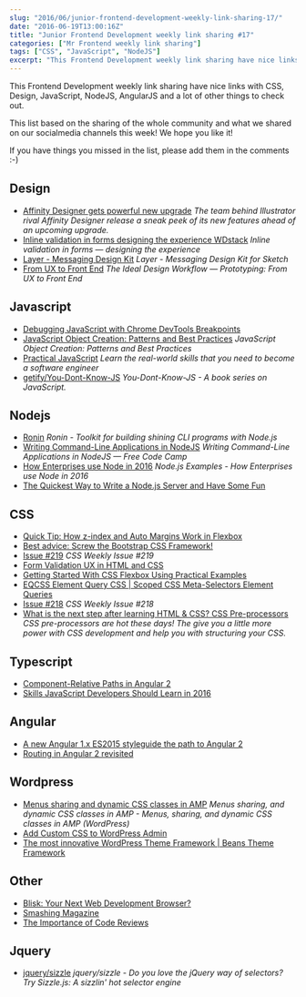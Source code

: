 ```yaml
---
slug: "2016/06/junior-frontend-development-weekly-link-sharing-17/"
date: "2016-06-19T13:00:16Z"
title: "Junior Frontend Development weekly link sharing #17"
categories: ["Mr Frontend weekly link sharing"]
tags: ["CSS", "JavaScript", "NodeJS"]
excerpt: "This Frontend Development weekly link sharing have nice links with CSS, Design, JavaScript, NodeJS,..."
---
```


This Frontend Development weekly link sharing have nice links with CSS, Design, JavaScript, NodeJS, AngularJS and a lot of other things to check out.

This list based on the sharing of the whole community and what we shared on our socialmedia channels this week! We hope you like it!

If you have things you missed in the list, please add them in the comments :-)

## Design

* [Affinity Designer gets powerful new upgrade](http://www.creativebloq.com/software/affinity-designer-gets-powerful-new-upgrade-61620760 "Affinity Designer gets powerful new upgrade") _The team behind Illustrator rival Affinity Designer release a sneak peek of its new features ahead of an upcoming upgrade._
* [Inline validation in forms designing the experience WDstack](http://buff.ly/1YoWUnX "Inline validation in forms designing the experience WDstack") _Inline validation in forms — designing the experience_
* [Layer - Messaging Design Kit](http://buff.ly/1UQmsoc "Layer - Messaging Design Kit") _Layer - Messaging Design Kit for Sketch_
* [From UX to Front End](http://buff.ly/25QGc6J "The Ideal Design Workflow Prototyping: From UX to Front End") _The Ideal Design Workflow — Prototyping: From UX to Front End_

## Javascript

* [Debugging JavaScript with Chrome DevTools Breakpoints](http://buff.ly/1XZ7OCh "Debugging JavaScript with Chrome DevTools Breakpoints")
* [JavaScript Object Creation: Patterns and Best Practices](http://buff.ly/1VSvBBZ "JavaScript Object Creation: Patterns and Best Practices") _JavaScript Object Creation: Patterns and Best Practices_
* [Practical JavaScript](http://watchandcode.com/courses/practical-javascript "Practical JavaScript") _Learn the real-world skills that you need to become a software engineer_
* [getify/You-Dont-Know-JS](https://github.com/getify/You-Dont-Know-JS/blob/master/README.md#you-dont-know-js-book-series "getify/You-Dont-Know-JS") _You-Dont-Know-JS - A book series on JavaScript._

## Nodejs

* [Ronin](http://buff.ly/1UmCWat "Ronin - Toolkit for building shining CLI programs with Node.js") _Ronin - Toolkit for building shining CLI programs with Node.js_
* [Writing Command-Line Applications in NodeJS](http://buff.ly/1W31KH2 "Writing Command-Line Applications in NodeJS Free Code Camp") _Writing Command-Line Applications in NodeJS — Free Code Camp_
* [How Enterprises use Node in 2016](http://buff.ly/1Uu4kVl "Node.js Examples - How Enterprises use Node in 2016 | @RisingStack") _Node.js Examples - How Enterprises use Node in 2016_
* [The Quickest Way to Write a Node.js Server and Have Some Fun](http://buff.ly/1UwSrKk "The Quickest Way to Write a Node.js Server and Have Some Fun")

## CSS

* [Quick Tip: How z-index and Auto Margins Work in Flexbox](http://buff.ly/1USaKfD "Quick Tip: How z-index and Auto Margins Work in Flexbox")
* [Best advice: Screw the Bootstrap CSS Framework!](http://buff.ly/1XWem4H "Best advice: Screw the Bootstrap CSS Framework!")
* [Issue #219](http://buff.ly/1Uu4tbv "Issue #219") _CSS Weekly Issue #219_
* [Form Validation UX in HTML and CSS](http://buff.ly/28AS8bv "Form Validation UX in HTML and CSS | CSS-Tricks")
* [Getting Started With CSS Flexbox Using Practical Examples](http://buff.ly/1VSvHJI "Getting Started With CSS Flexbox Using Practical Examples")
* [EQCSS Element Query CSS | Scoped CSS Meta-Selectors Element Queries](http://buff.ly/1L7uUSb "EQCSS Element Query CSS | Scoped CSS Meta-Selectors Element Queries")
* [Issue #218](http://buff.ly/1riAMyj "Issue #218") _CSS Weekly Issue #218_
* [What is the next step after learning HTML & CSS? CSS Pre-processors](http://blog.mrfrontend.org/2016/06/next-step-learning-html-css-pre-processors/ "What is the next step after learning HTML & CSS? CSS Pre-processors") _CSS pre-processors are hot these days! The give you a little more power with CSS development and help you with structuring your CSS._

## Typescript

* [Component-Relative Paths in Angular 2](http://buff.ly/25Z5GP9 "Component-Relative Paths in Angular 2")
* [Skills JavaScript Developers Should Learn in 2016](http://buff.ly/1UyFcIV "Skills JavaScript Developers Should Learn in 2016 | Codementor")

## Angular

* [A new Angular 1.x ES2015 styleguide the path to Angular 2](http://buff.ly/1Pnd4XH "A new Angular 1.x ES2015 styleguide the path to Angular 2")
* [Routing in Angular 2 revisited](http://buff.ly/1UTwkgU "Routing in Angular 2 revisited")

## Wordpress

* [Menus sharing and dynamic CSS classes in AMP](http://buff.ly/25Z6ovV "Menus sharing and dynamic CSS classes in AMP") _Menus sharing, and dynamic CSS classes in AMP - Menus, sharing, and dynamic CSS classes in AMP (WordPress)_
* [Add Custom CSS to WordPress Admin](http://buff.ly/1Uup2nY "Add Custom CSS to WordPress Admin")
* [The most innovative WordPress Theme Framework | Beans Theme Framework](http://buff.ly/1U7TWPn "The most innovative WordPress Theme Framework | Beans Theme Framework")

## Other

* [Blisk: Your Next Web Development Browser?](http://buff.ly/1XWdWuZ "Blisk: Your Next Web Development Browser?")
* [Smashing Magazine](https://www.smashingmagazine.com/2016/06/designing-modular-ui-systems-via-style-guide-driven-development/ "Smashing Magazine")
* [The Importance of Code Reviews](http://buff.ly/1PSEydh "The Importance of Code Reviews")

## Jquery

* [jquery/sizzle](http://buff.ly/1Xiv51a "jquery/sizzle") _jquery/sizzle - Do you love the jQuery way of selectors? Try Sizzle.js: A sizzlin' hot selector engine_